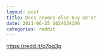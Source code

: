 ```yaml
--- 
layout: post 
title: Does anyone else buy GD's? 
date: 2021-06-25 1624634190 
categories: reddit 
--- 
```

https://redd.it/o7pq3g